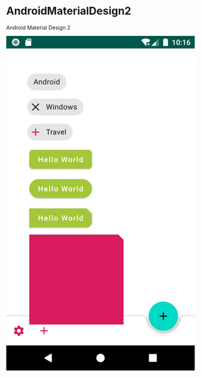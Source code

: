 # AndroidMaterialDesign2
Android  Material Design 2

![img](https://github.com/MMolieleng/AndroidMaterialDesign2/blob/master/screenshot.png)
